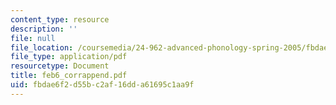 ```yaml
---
content_type: resource
description: ''
file: null
file_location: /coursemedia/24-962-advanced-phonology-spring-2005/fbdae6f2d55bc2af16dda61695c1aa9f_feb6_corrappend.pdf
file_type: application/pdf
resourcetype: Document
title: feb6_corrappend.pdf
uid: fbdae6f2-d55b-c2af-16dd-a61695c1aa9f
---
```

